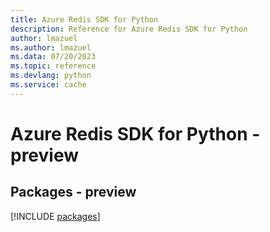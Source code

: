 ```yaml
---
title: Azure Redis SDK for Python
description: Reference for Azure Redis SDK for Python
author: lmazuel
ms.author: lmazuel
ms.data: 07/20/2023
ms.topic: reference
ms.devlang: python
ms.service: cache
---
```

# Azure Redis SDK for Python - preview
## Packages - preview
[!INCLUDE [packages](redis-index.md)]